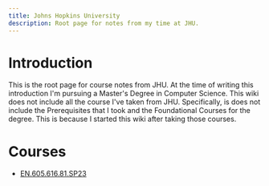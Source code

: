 ```yaml
---
title: Johns Hopkins University
description: Root page for notes from my time at JHU.
---
```


# Introduction

This is the root page for course notes from JHU. At the time of writing this introduction I'm pursuing a Master's Degree in Computer Science. This wiki does not include all the course I've taken from JHU. Specifically, is does not include the Prerequisites that I took and the Foundational Courses for the degree. This is because I started this wiki after taking those courses.

# Courses
- [EN.605.616.81.SP23](EN605.616.md)


